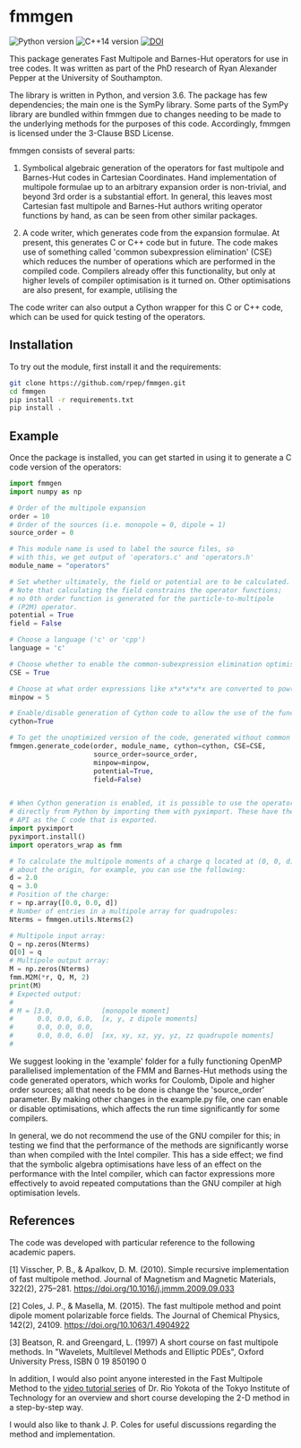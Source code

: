 # fmmgen
![Python version](https://img.shields.io/badge/Python-%3E%3D%203.6-brightgreen.svg)
![C++14 version](https://img.shields.io/badge/c%2B%2B-14-brightgreen)
[![DOI](https://zenodo.org/badge/DOI/10.5281/zenodo.3842591.svg)](https://doi.org/10.5281/zenodo.3842591)

This package generates Fast Multipole and Barnes-Hut operators for use in tree codes.
It was written as part of the PhD research of Ryan Alexander Pepper at the University of Southampton.

The library is written in Python, and version 3.6. The package has few dependencies; the main one is the SymPy library. Some parts of the SymPy library are bundled within fmmgen due to changes needing to be made to the underlying methods for the purposes of this code. Accordingly, fmmgen is licensed under the 3-Clause BSD License.

fmmgen consists of several parts:

1) Symbolical algebraic generation of the operators for fast multipole and Barnes-Hut codes in Cartesian Coordinates. Hand implementation of multipole formulae up to an arbitrary expansion order is non-trivial, and beyond 3rd order is a substantial effort. In general, this leaves most Cartesian fast multipole and Barnes-Hut authors writing operator functions by hand, as can be seen from other similar packages.

2) A code writer, which generates code from the expansion formulae. At present,
this generates C or C++ code but in future. The code makes use of something called 'common subexpression
elimination' (CSE) which reduces the number of operations which are performed in
the compiled code. Compilers already offer this functionality, but only at
higher levels of compiler optimisation is it turned on. Other optimisations are also present, for example, utilising the  

The code writer can also output a Cython wrapper for this C or C++ code, which can be
used for quick testing of the operators.


## Installation

To try out the module, first install it and the requirements:

```bash
git clone https://github.com/rpep/fmmgen.git
cd fmmgen
pip install -r requirements.txt
pip install .
```

## Example

Once the package is installed, you can get started in using it to generate a C code version of the operators:

```python
import fmmgen
import numpy as np

# Order of the multipole expansion
order = 10
# Order of the sources (i.e. monopole = 0, dipole = 1)
source_order = 0

# This module name is used to label the source files, so
# with this, we get output of 'operators.c' and 'operators.h'
module_name = "operators"

# Set whether ultimately, the field or potential are to be calculated.
# Note that calculating the field constrains the operator functions;
# no 0th order function is generated for the particle-to-multipole
# (P2M) operator.
potential = True
field = False

# Choose a language ('c' or 'cpp')
language = 'c'

# Choose whether to enable the common-subexpression elimination optimisation:
CSE = True

# Choose at what order expressions like x*x*x*x*x are converted to pow(x, 5)
minpow = 5

# Enable/disable generation of Cython code to allow the use of the functions from Python:
cython=True

# To get the unoptimized version of the code, generated without common subexpression elimination:
fmmgen.generate_code(order, module_name, cython=cython, CSE=CSE,
                     source_order=source_order,
                     minpow=minpow,
                     potential=True,
                     field=False)


# When Cython generation is enabled, it is possible to use the operator functions
# directly from Python by importing them with pyximport. These have the same
# API as the C code that is exported.
import pyximport
pyximport.install()
import operators_wrap as fmm

# To calculate the multipole moments of a charge q located at (0, 0, d)
# about the origin, for example, you can use the following:
d = 2.0
q = 3.0
# Position of the charge:
r = np.array([0.0, 0.0, d])
# Number of entries in a multipole array for quadrupoles:
Nterms = fmmgen.utils.Nterms(2)

# Multipole input array:
Q = np.zeros(Nterms)
Q[0] = q
# Multipole output array:
M = np.zeros(Nterms)
fmm.M2M(*r, Q, M, 2)
print(M)
# Expected output:
#
# M = [3.0,            [monopole moment]
#      0.0, 0.0, 6.0,  [x, y, z dipole moments]
#      0.0, 0.0, 0.0,
#      0.0, 0.0, 6.0]  [xx, xy, xz, yy, yz, zz quadrupole moments]
#
```

We suggest looking in the 'example' folder for a fully functioning OpenMP parallelised implementation of the FMM and Barnes-Hut methods using the code generated operators, which works for Coulomb, Dipole and higher order sources; all that needs to be done is change the 'source_order' parameter. By making other changes in the example.py file, one can enable or disable optimisations, which affects the run time significantly for some compilers.

In general, we do not recommend the use of the GNU compiler for this; in testing we find that the performance of the methods are significantly worse than when compiled with the Intel compiler. This has a side effect; we find that the symbolic algebra optimisations have less of an effect on the performance with the Intel compiler, which can factor expressions more effectively to avoid repeated computations than the GNU compiler at high optimisation levels.

## References

The code was developed with particular reference to the following academic papers.

[1] Visscher, P. B., & Apalkov, D. M. (2010). Simple recursive implementation of fast multipole method. Journal of Magnetism and Magnetic Materials, 322(2), 275–281. https://doi.org/10.1016/j.jmmm.2009.09.033

[2] Coles, J. P., & Masella, M. (2015). The fast multipole method and point dipole moment polarizable force fields. The Journal of Chemical Physics, 142(2), 24109. https://doi.org/10.1063/1.4904922

[3] Beatson, R. and Greengard, L. (1997) A short course on fast multipole methods. In "Wavelets, Multilevel Methods and Elliptic PDEs", Oxford University Press, ISBN 0 19 850190 0

In addition, I would also point anyone interested in the Fast Multipole Method to the [video tutorial series](https://www.youtube.com/playlist?list=PLpa6_YduENMF080NikNninGG-7e1hK1eQ) of Dr. Rio Yokota of the Tokyo Institute of Technology for an overview and short course developing the 2-D method in a step-by-step way.

I would also like to thank J. P. Coles for useful discussions regarding the method and implementation.
